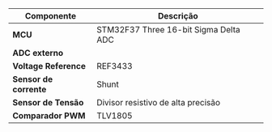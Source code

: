 | Componente            | Descrição                                     |
|----------------------|-----------------------------------------------|
| **MCU**              | STM32F37 Three 16-bit Sigma Delta ADC        |
| **ADC externo**      |                                               |
| **Voltage Reference**| REF3433                                      |
| **Sensor de corrente**| Shunt                                       |
| **Sensor de Tensão** | Divisor resistivo de alta precisão            |
| **Comparador PWM**   | TLV1805                                      |
